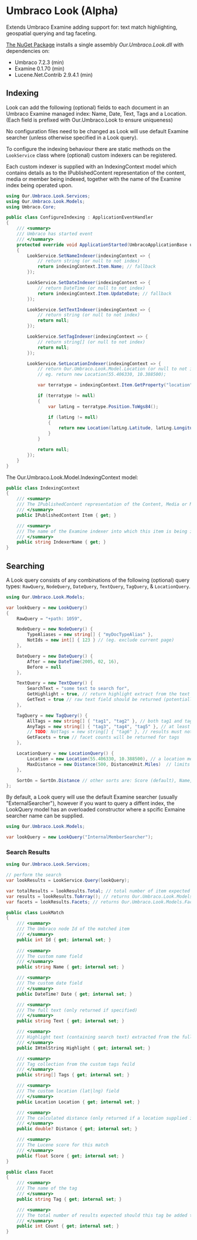 # Umbraco Look (Alpha)
Extends Umbraco Examine adding support for: text match highlighting, geospatial querying and tag faceting.

[The NuGet Package](https://www.nuget.org/packages/Our.Umbraco.Look) installs a single assembly _Our.Umbraco.Look.dll_ with dependencies on: 

  * Umbraco 7.2.3 (min)
  * Examine 0.1.70 (min)
  * Lucene.Net.Contrib 2.9.4.1 (min)

## Indexing

Look can add the following (optional) fields to each document in an Umbraco Examine managed index: Name, Date, Text, Tags and a Location. (Each field is prefixed with Our.Umbraco.Look to ensure uniqueness)
  
No configuration files need to be changed as Look will use default Examine searcher (unless otherwise specified in a Look query).

To configure the indexing behaviour there are static methods on the `LookService` class where (optional) custom indexers can be registered.

Each custom indexer is supplied with an IndexingContext model which contains details as to the IPublishedContent representation of the content, media or member being indexed, together with the name of the Examine index being operated upon.

```csharp
using Our.Umbraco.Look.Services;
using Our.Umbraco.Look.Models;
using Umbraco.Core;

public class ConfigureIndexing : ApplicationEventHandler
{	
	/// <summary>
	/// Umbraco has started event
	/// </summary>
	protected override void ApplicationStarted(UmbracoApplicationBase umbracoApplication, ApplicationContext applicationContext)
	{
		LookService.SetNameIndexer(indexingContext => {			
			// return string (or null to not index)
			return indexingContext.Item.Name; // fallback
		});

		LookService.SetDateIndexer(indexingContext => {
			// return DateTime (or null to not index)
			return indexingContext.Item.UpdateDate; // fallback
		});

		LookService.SetTextIndexer(indexingContext => {		
			// return string (or null to not index)
			return null;
		});

		LookService.SetTagIndexer(indexingContext => {
			// return string[] (or null to not index)
			return null;
		});

		LookService.SetLocationIndexer(indexingContext => {
			// return Our.Umbraco.Look.Model.Location (or null to not index)
			// eg. return new Location(55.406330, 10.388500);		

			var terratype = indexingContext.Item.GetProperty("location").Value as Terratype.Models.Model;

			if (terratype != null)
			{
				var latLng = terratype.Position.ToWgs84();

				if (latLng != null)
				{
					return new Location(latLng.Latitude, latLng.Longitude);
				}
			}

			return null;			
		});
	}
}

```

The Our.Umbraco.Look.Model.IndexingContext model:

```csharp
public class IndexingContext
{
    /// <summary>
    /// The IPublishedContent representation of the Content, Media or Member being indexed
    /// </summary>
    public IPublishedContent Item { get; }

    /// <summary>
    /// The name of the Examine indexer into which this item is being indexed
    /// </summary>
    public string IndexerName { get; }
}

```

## Searching

A Look query consists of any combinations of the following (optional) query types: `RawQuery`, `NodeQuery`, `DateQuery`, `TextQuery`, `TagQuery`, & `LocationQuery`.

```csharp
using Our.Umbraco.Look.Models;  

var lookQuery = new LookQuery()
{
	RawQuery = "+path: 1059",

	NodeQuery = new NodeQuery() {
		TypeAliases = new string[] { "myDocTypeAlias" },
		NotIds = new int[] { 123 } // (eg. exclude current page)
	},

	DateQuery = new DateQuery() {
		After = new DateTime(2005, 02, 16),
		Before = null
	},

	TextQuery = new TextQuery() {
		SearchText = "some text to search for",
		GetHighlight = true, // return highlight extract from the text field containing the search text
		GetText = true // raw text field should be returned (potentially a large document)
	},

	TagQuery = new TagQuery() {
		AllTags = new string[] { "tag1", "tag2" }, // both tag1 and tag2 are required
		AnyTags = new string[] { "tag3", "tag4", "tag5" }, // at least one of these tags is required
		// TODO: NotTags = new string[] { "tag6" }, // results must not have any of these tags
		GetFacets = true // facet counts will be returned for tags
	},

	LocationQuery = new LocationQuery() {
		Location = new Location(55.406330, 10.388500), // a location means distance results can be set
		MaxDistance = new Distance(500, DistanceUnit.Miles)  // limits the results to within this distance
	},

	SortOn = SortOn.Distance // other sorts are: Score (default), Name, DateAscending, DateDescending
};

```

By default, a Look query will use the default Examine searcher (usually "ExternalSearcher"), however if you want to query a diffent index, the LookQuery model has an
overloaded constructor where a spcific Exmaine searcher name can be supplied.

```csharp
using Our.Umbraco.Look.Models;  

var lookQuery = new LookQuery("InternalMemberSearcher");

```

### Search Results

```csharp
using Our.Umbraco.Look.Services;

// perform the search
var lookResults = LookService.Query(lookQuery);

var totalResults = lookResults.Total; // total number of item expected in the lookResults enumerable
var results = lookResults.ToArray(); // returns Our.Umbraco.Look.Models.LookMatch[]
var facets = lookResults.Facets; // returns Our.Umbraco.Look.Models.Facet[]

public class LookMatch
{
	/// <summary>
	/// The Umbraco node Id of the matched item
	/// </summary>
	public int Id { get; internal set; }
	
	/// <summary>
	/// The custom name field
	/// </summary>
	public string Name { get; internal set; }

	/// <summary>
	/// The custom date field
	/// </summary>
	public DateTime? Date { get; internal set; }

	/// <summary>
	/// The full text (only returned if specified)
	/// </summary>
	public string Text { get; internal set; }

	/// <summary>
	/// Highlight text (containing search text) extracted from the full text
	/// </summary>
	public IHtmlString Highlight { get; internal set; }

	/// <summary>
	/// Tag collection from the custom tags feild
	/// </summary>
	public string[] Tags { get; internal set; }

	/// <summary>
	/// The custom location (lat|lng) field
	/// </summary>
	public Location Location { get; internal set; }

	/// <summary>
	/// The calculated distance (only returned if a location supplied in query)
	/// </summary>
	public double? Distance { get; internal set; }

	/// <summary>
	/// The Lucene score for this match
	/// </summary>
	public float Score { get; internal set; }
}

public class Facet
{
	/// <summary>
	/// The name of the tag
	/// </summary>
	public string Tag { get; internal set; }

	/// <summary>
	/// The total number of results expected should this tag be added to TagQuery.AllTags on the current query
	/// </summary>
	public int Count { get; internal set; }
}

```